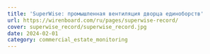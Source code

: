 ```yaml
---
title: 'SuperWise: промышленная вентиляция дворца единоборств'
url: https://wirenboard.com/ru/pages/superwise-record/
cover: superwise_record/superwise_record.jpg
date: 2024-02-01
category: commercial_estate_monitoring
---
```

